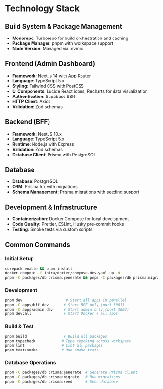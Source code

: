 # Technology Stack

## Build System & Package Management
- **Monorepo**: Turborepo for build orchestration and caching
- **Package Manager**: pnpm with workspace support
- **Node Version**: Managed via .nvmrc

## Frontend (Admin Dashboard)
- **Framework**: Next.js 14 with App Router
- **Language**: TypeScript 5.x
- **Styling**: Tailwind CSS with PostCSS
- **UI Components**: Lucide React icons, Recharts for data visualization
- **Authentication**: Supabase SSR
- **HTTP Client**: Axios
- **Validation**: Zod schemas

## Backend (BFF)
- **Framework**: NestJS 10.x
- **Language**: TypeScript 5.x
- **Runtime**: Node.js with Express
- **Validation**: Zod schemas
- **Database Client**: Prisma with PostgreSQL

## Database
- **Database**: PostgreSQL
- **ORM**: Prisma 5.x with migrations
- **Schema Management**: Prisma migrations with seeding support

## Development & Infrastructure
- **Containerization**: Docker Compose for local development
- **Code Quality**: Prettier, ESLint, Husky pre-commit hooks
- **Testing**: Smoke tests via custom scripts

## Common Commands

### Initial Setup
```bash
corepack enable && pnpm install
docker compose -f infra/docker/compose.dev.yaml up -d
pnpm -C packages/db prisma:generate && pnpm -C packages/db prisma:migrate && pnpm -C packages/db prisma:seed
```

### Development
```bash
pnpm dev                    # Start all apps in parallel
pnpm -C apps/bff dev       # Start BFF only (port 3001)
pnpm -C apps/admin dev     # Start admin only (port 3002)
pnpm dev:all               # Start Docker + all apps
```

### Build & Test
```bash
pnpm build                 # Build all packages
pnpm typecheck            # Type checking across workspace
pnpm lint                 # Lint all packages
pnpm test:smoke           # Run smoke tests
```

### Database Operations
```bash
pnpm -C packages/db prisma:generate  # Generate Prisma client
pnpm -C packages/db prisma:migrate   # Run migrations
pnpm -C packages/db prisma:seed      # Seed database
```